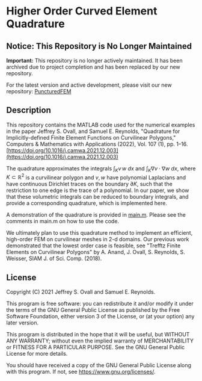 # Higher Order Curved Element Quadrature

## Notice: This Repository is No Longer Maintained

**Important:** This repository is no longer actively maintained. It has been archived due to project completion and has been replaced by our new repository.

For the latest version and active development, please visit our new repository: [PuncturedFEM](https://github.com/samreynoldsmath/PuncturedFEM)


## Description
This repository contains the MATLAB code used for the numerical examples in the paper
Jeffrey S. Ovall, and Samuel E. Reynolds, "Quadrature for Implicitly-defined Finite Element Functions on Curvilinear Polygons," Computers & Mathematics with Applications (2022), Vol. 107 (1), pp. 1–16.
[https://doi.org/10.1016/j.camwa.2021.12.003](https://doi.org/10.1016/j.camwa.2021.12.003)

The quadrature approximates the integrals $\int_K v\,w~dx$ and $\int_K \nabla v\cdot\nabla w~dx$, where $K \subset \mathbb{R}^2$ is a curvilinear polygon and $v,w$ have polynomial Laplacians and have continuous Dirichlet traces on the boundary $\partial K$, such that the restriction to one edge is the trace of a polynomial. In our paper, we show that these volumetric integrals can be reduced to boundary integrals, and provide a corresponding quadrature, which is implemented here.

A demonstration of the quadrature is provided in [main.m](main.m). Please see the comments in main.m on how to use the code.

We ultimately plan to use this quadrature method to implement an efficient, high-order FEM on curvilinear meshes in 2-d domains. Our previous work demonstrated that the lowest order case is feasible, see "Trefftz Finite Elements on Curvilinear Polygons" by A. Anand, J. Ovall, S. Reynolds, S. Weisser, SIAM J. of Sci. Comp. (2018).


## License
Copyright (C) 2021 Jeffrey S. Ovall and Samuel E. Reynolds.

This program is free software: you can redistribute it and/or modify it under the terms of the GNU General Public License as published by the Free Software Foundation, either version 3 of the License, or (at your option) any later version.

This program is distributed in the hope that it will be useful, but WITHOUT ANY WARRANTY; without even the implied warranty of MERCHANTABILITY or FITNESS FOR A PARTICULAR PURPOSE. See the GNU General Public License for more details.

You should have received a copy of the GNU General Public License along with this program. If not, see https://www.gnu.org/licenses/.
